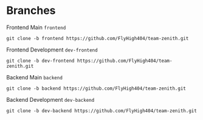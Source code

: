 # Branches

Frontend Main `frontend`

```
git clone -b frontend https://github.com/FlyHigh404/team-zenith.git
```

Frontend Development `dev-frontend`

```
git clone -b dev-frontend https://github.com/FlyHigh404/team-zenith.git
```

Backend Main `backend`

```
git clone -b backend https://github.com/FlyHigh404/team-zenith.git
```

Backend Development `dev-backend`

```
git clone -b dev-backend https://github.com/FlyHigh404/team-zenith.git
```
